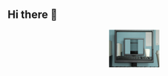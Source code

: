 ## Hi there 👋

<div id="header" align="center">
  <img src="recursion.gif" width="100"/>
</div>
<div id="badges">
  <img src="https://komarev.com/ghpvc/?username=vitcoding&style=flat-square&color=blue" alt=""/>
</div>

<!--
**vitcoding/vitcoding** is a ✨ _special_ ✨ repository because its `README.md` (this file) appears on your GitHub profile.

Here are some ideas to get you started:

- 🔭 I’m currently working on ...
- 🌱 I’m currently learning ...
- 👯 I’m looking to collaborate on ...
- 🤔 I’m looking for help with ...
- 💬 Ask me about ...
- 📫 How to reach me: ...
- 😄 Pronouns: ...
- ⚡ Fun fact: ...
-->

